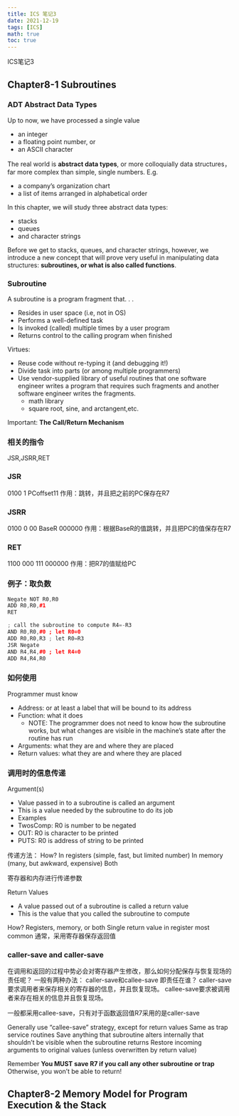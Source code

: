 ```yaml
---
title: ICS 笔记3
date: 2021-12-19
tags: [ICS]
math: true
toc: true
---
```

ICS笔记3
<!--more-->
## Chapter8-1 Subroutines
### ADT Abstract Data Types
Up to now, we have processed a single value
* an integer
* a floating point number, or 
* an ASCII character

The real world is **abstract data types**, or more colloquially data structures，far more complex than simple, single numbers. E.g.
* a company’s organization chart
* a list of items arranged in alphabetical order 

In this chapter, we will study three abstract data types: 
* stacks
* queues
* and character strings

Before we get to stacks, queues, and character strings, however, we introduce a new concept that will prove very useful in manipulating data structures: **subroutines, or what is also called functions**.

### Subroutine
A subroutine is a program fragment that. . .
* Resides in user space (i.e, not in OS)
* Performs a well-defined task
* Is invoked (called) multiple times by a user program 
* Returns control to the calling program when finished

Virtues:
* Reuse code without re-typing it (and debugging it!)
* Divide task into parts (or among multiple programmers)
* Use vendor-supplied library of useful routines that one software engineer writes a program that requires such fragments and another software engineer writes the fragments.
    * math library
    * square root, sine, and arctangent,etc.

Important: **The Call/Return Mechanism**
### 相关的指令
JSR,JSRR,RET

### JSR
0100 1 PCoffset11
作用：跳转，并且把之前的PC保存在R7
### JSRR
0100 0 00 BaseR 000000
作用：根据BaseR的值跳转，并且把PC的值保存在R7
### RET
1100 000 111 000000
作用：把R7的值赋给PC

### 例子：取负数
```cpp
Negate NOT R0,R0
ADD R0,R0,#1
RET 
```

```cpp
; call the subroutine to compute R4=-R3
AND R0,R0,#0 ; let R0=0
ADD R0,R0,R3 ; let R0=R3
JSR Negate
AND R4,R4,#0 ; let R4=0
ADD R4,R4,R0 
```
### 如何使用
Programmer must know
* Address: or at least a label that will be bound to its address
* Function: what it does
    * NOTE: The programmer does not need to know how the subroutine works, but what changes are visible in the machine’s state after the routine has run
* Arguments: what they are and where they are placed
* Return values: what they are and where they are placed

### 调用时的信息传递
Argument(s)
* Value passed in to a subroutine is called an argument
* This is a value needed by the subroutine to do its job
* Examples
* TwosComp: R0 is number to be negated
* OUT: R0 is character to be printed
* PUTS: R0 is address of string to be printed

传递方法：
How?
In registers (simple, fast, but limited number)
In memory (many, but awkward, expensive)
Both

寄存器和内存进行传递参数

Return Values
* A value passed out of a subroutine is called a return value
* This is the value that you called the subroutine to compute

How?
Registers, memory, or both
Single return value in register most common
通常，采用寄存器保存返回值
### caller-save and caller-save
在调用和返回的过程中势必会对寄存器产生修改，那么如何分配保存与恢复现场的责任呢？
一般有两种办法：
caller-save和callee-save
即责任在谁？
caller-save要求调用者来保存相关的寄存器的信息，并且恢复现场。
callee-save要求被调用者来存在相关的信息并且恢复现场。

一般都采用callee-save，只有对于函数返回值R7采用的是caller-save

Generally use “callee-save” strategy, except for return values
Same as trap service routines
Save anything that subroutine alters internally that shouldn’t be visible when the subroutine returns
Restore incoming arguments to original values (unless overwritten by return value)

Remember
**You MUST save R7 if you call any other subroutine or trap**
Otherwise, you won’t be able to return!

## Chapter8-2 Memory Model for Program Execution & the Stack
